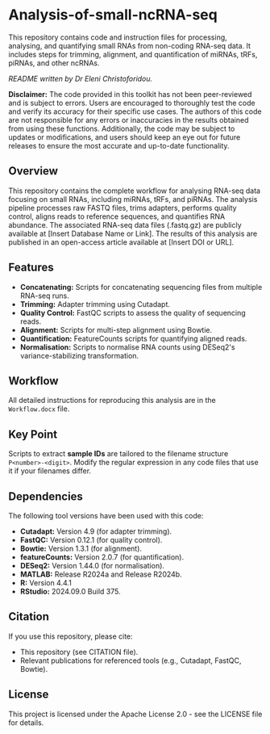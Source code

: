 # Analysis-of-small-ncRNA-seq
This repository contains code and instruction files for processing, analysing, and quantifying small RNAs from non-coding RNA-seq data. It includes steps for trimming, alignment, and quantification of miRNAs, tRFs, piRNAs, and other ncRNAs.

_README written by Dr Eleni Christoforidou._

**Disclaimer:** The code provided in this toolkit has not been peer-reviewed and is subject to errors. Users are encouraged to thoroughly test the code and verify its accuracy for their specific use cases. The authors of this code are not responsible for any errors or inaccuracies in the results obtained from using these functions. Additionally, the code may be subject to updates or modifications, and users should keep an eye out for future releases to ensure the most accurate and up-to-date functionality.

## Overview
This repository contains the complete workflow for analysing RNA-seq data focusing on small RNAs, including miRNAs, tRFs, and piRNAs. The analysis pipeline processes raw FASTQ files, trims adapters, performs quality control, aligns reads to reference sequences, and quantifies RNA abundance. The associated RNA-seq data files (.fastq.gz) are publicly available at [Insert Database Name or Link]. The results of this analysis are published in an open-access article available at [Insert DOI or URL].

## Features
- **Concatenating:** Scripts for concatenating sequencing files from multiple RNA-seq runs.
- **Trimming:** Adapter trimming using Cutadapt.
- **Quality Control:** FastQC scripts to assess the quality of sequencing reads.
- **Alignment:** Scripts for multi-step alignment using Bowtie.
- **Quantification:** FeatureCounts scripts for quantifying aligned reads.
- **Normalisation:** Scripts to normalise RNA counts using DESeq2's variance-stabilizing transformation.

## Workflow
All detailed instructions for reproducing this analysis are in the `Workflow.docx` file.

## Key Point
Scripts to extract **sample IDs** are tailored to the filename structure `P<number>-<digit>`. Modify the regular expression in any code files that use it if your filenames differ.

## Dependencies
The following tool versions have been used with this code:
- **Cutadapt:** Version 4.9 (for adapter trimming).
- **FastQC:** Version 0.12.1 (for quality control).
- **Bowtie:** Version 1.3.1 (for alignment).
- **featureCounts:** Version 2.0.7 (for quantification).
- **DESeq2:** Version 1.44.0 (for normalisation).
- **MATLAB:** Release R2024a and Release R2024b.
- **R:** Version 4.4.1
- **RStudio:** 2024.09.0 Build 375.

## Citation
If you use this repository, please cite:
- This repository (see CITATION file).
- Relevant publications for referenced tools (e.g., Cutadapt, FastQC, Bowtie).

## License
This project is licensed under the Apache License 2.0 - see the LICENSE file for details.
